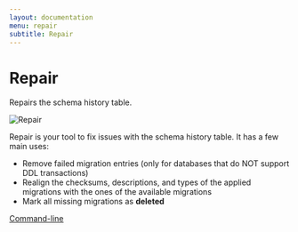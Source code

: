 ```yaml
---
layout: documentation
menu: repair
subtitle: Repair
---
```

# Repair

Repairs the schema history table.

![Repair](/assets/balsamiq/command-repair.png)

Repair is your tool to fix issues with the schema history table. It has a few main uses:
- Remove failed migration entries (only for databases that do NOT support DDL transactions)
- Realign the checksums, descriptions, and types of the applied migrations with the ones of the available migrations
- Mark all missing migrations as **deleted**

<p class="next-steps">
    <a class="btn btn-primary" href="/documentation/usage/commandline/">Command-line <i class="fa fa-arrow-right"></i></a>
</p>